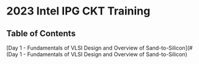 # 2023 Intel IPG CKT Training

## Table of Contents
[Day 1 - Fundamentals of VLSI Design and Overview of Sand-to-Silicon](#(Day 1 - Fundamentals of VLSI Design and Overview of Sand-to-Silicon)

  

